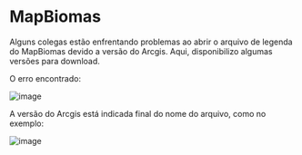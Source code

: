 # MapBiomas
Alguns colegas estão enfrentando problemas ao abrir o arquivo de legenda do MapBiomas devido a versão do Arcgis. Aqui, disponibilizo algumas versões para download.

O erro encontrado:

![image](https://github.com/jessicauchoa01/MapBiomas/assets/75124373/b6d448d4-04e9-4081-ba17-4fe2d30b2f18)

A versão do Arcgis está indicada final do nome do arquivo, como no exemplo:

![image](https://github.com/jessicauchoa01/MapBiomas/assets/75124373/8a2a4e8d-7d9f-4013-b480-caea36d2690f)

